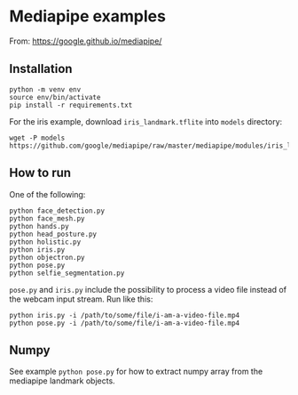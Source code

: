 # Mediapipe examples

From:
https://google.github.io/mediapipe/


## Installation

```
python -m venv env
source env/bin/activate
pip install -r requirements.txt
```

For the iris example, download `iris_landmark.tflite` into `models` directory:
```
wget -P models https://github.com/google/mediapipe/raw/master/mediapipe/modules/iris_landmark/iris_landmark.tflite
```

## How to run

One of the following:

```
python face_detection.py
python face_mesh.py
python hands.py
python head_posture.py
python holistic.py
python iris.py
python objectron.py
python pose.py
python selfie_segmentation.py
```

`pose.py` and `iris.py` include the possibility to process a video file instead of the webcam input stream. Run like this:

```
python iris.py -i /path/to/some/file/i-am-a-video-file.mp4
python pose.py -i /path/to/some/file/i-am-a-video-file.mp4
```

## Numpy

See example `python pose.py` for how to extract numpy array from the mediapipe landmark objects.
